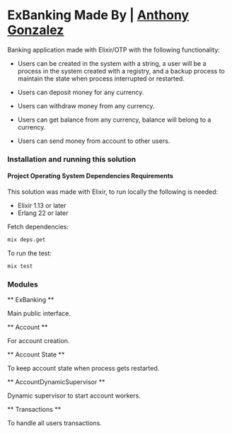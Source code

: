 # ExBanking Made By | [Anthony Gonzalez](https://elixirprogrammer.com "elixirprogrammer.com")

Banking application made with Elixir/OTP with the following functionality:

- Users can be created in the system with a string, a user will be a process in the system created with a registry, and a backup process to maintain the state when process interrupted or restarted.

- Users can deposit money for any currency.

- Users can withdraw money from any currency.

- Users can get balance from any currency, balance will belong to a currency.

- Users can send money from account to other users.

### Installation and running this solution

#### Project Operating System Dependencies Requirements

This solution was made with Elixir, to run locally the following is needed:

* Elixir 1.13 or later
* Erlang 22 or later

Fetch dependencies:

```sh
mix deps.get
```

To run the test:

```sh
mix test
```

### Modules

** ExBanking **

Main public interface.

** Account **

For account creation.

** Account State **

To keep account state when process gets restarted.

** AccountDynamicSupervisor **

Dynamic supervisor to start account workers.

** Transactions **

To handle all users transactions.

